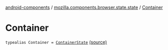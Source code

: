 [android-components](../index.md) / [mozilla.components.browser.state.state](index.md) / [Container](./-container.md)

# Container

`typealias Container = `[`ContainerState`](-container-state/index.md) [(source)](https://github.com/mozilla-mobile/android-components/blob/master/components/browser/state/src/main/java/mozilla/components/browser/state/state/ContainerState.kt#L56)